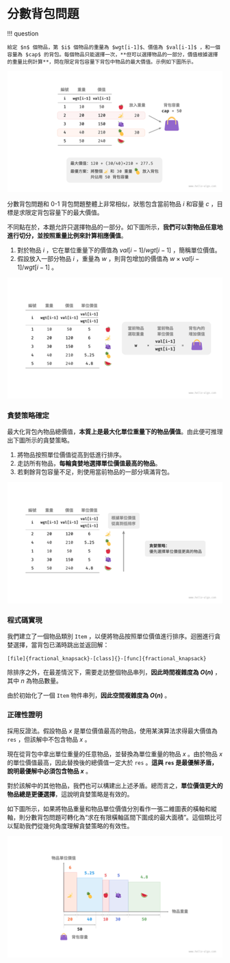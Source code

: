 # 分數背包問題

!!! question

    給定 $n$ 個物品，第 $i$ 個物品的重量為 $wgt[i-1]$、價值為 $val[i-1]$ ，和一個容量為 $cap$ 的背包。每個物品只能選擇一次，**但可以選擇物品的一部分，價值根據選擇的重量比例計算**，問在限定背包容量下背包中物品的最大價值。示例如下圖所示。

![分數背包問題的示例資料](fractional_knapsack_problem.assets/fractional_knapsack_example.png)

分數背包問題和 0-1 背包問題整體上非常相似，狀態包含當前物品 $i$ 和容量 $c$ ，目標是求限定背包容量下的最大價值。

不同點在於，本題允許只選擇物品的一部分。如下圖所示，**我們可以對物品任意地進行切分，並按照重量比例來計算相應價值**。

1. 對於物品 $i$ ，它在單位重量下的價值為 $val[i-1] / wgt[i-1]$ ，簡稱單位價值。
2. 假設放入一部分物品 $i$ ，重量為 $w$ ，則背包增加的價值為 $w \times val[i-1] / wgt[i-1]$ 。

![物品在單位重量下的價值](fractional_knapsack_problem.assets/fractional_knapsack_unit_value.png)

### 貪婪策略確定

最大化背包內物品總價值，**本質上是最大化單位重量下的物品價值**。由此便可推理出下圖所示的貪婪策略。

1. 將物品按照單位價值從高到低進行排序。
2. 走訪所有物品，**每輪貪婪地選擇單位價值最高的物品**。
3. 若剩餘背包容量不足，則使用當前物品的一部分填滿背包。

![分數背包問題的貪婪策略](fractional_knapsack_problem.assets/fractional_knapsack_greedy_strategy.png)

### 程式碼實現

我們建立了一個物品類別 `Item` ，以便將物品按照單位價值進行排序。迴圈進行貪婪選擇，當背包已滿時跳出並返回解：

```src
[file]{fractional_knapsack}-[class]{}-[func]{fractional_knapsack}
```

除排序之外，在最差情況下，需要走訪整個物品串列，**因此時間複雜度為 $O(n)$** ，其中 $n$ 為物品數量。

由於初始化了一個 `Item` 物件串列，**因此空間複雜度為 $O(n)$** 。

### 正確性證明

採用反證法。假設物品 $x$ 是單位價值最高的物品，使用某演算法求得最大價值為 `res` ，但該解中不包含物品 $x$ 。

現在從背包中拿出單位重量的任意物品，並替換為單位重量的物品 $x$ 。由於物品 $x$ 的單位價值最高，因此替換後的總價值一定大於 `res` 。**這與 `res` 是最優解矛盾，說明最優解中必須包含物品 $x$** 。

對於該解中的其他物品，我們也可以構建出上述矛盾。總而言之，**單位價值更大的物品總是更優選擇**，這說明貪婪策略是有效的。

如下圖所示，如果將物品重量和物品單位價值分別看作一張二維圖表的橫軸和縱軸，則分數背包問題可轉化為“求在有限橫軸區間下圍成的最大面積”。這個類比可以幫助我們從幾何角度理解貪婪策略的有效性。

![分數背包問題的幾何表示](fractional_knapsack_problem.assets/fractional_knapsack_area_chart.png)
